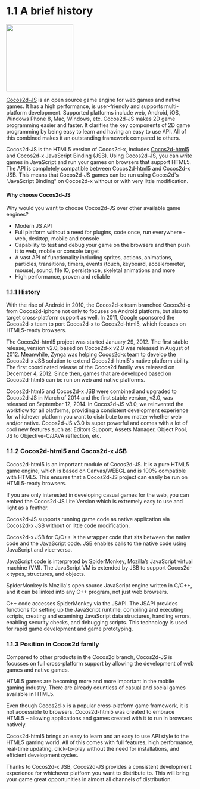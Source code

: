 # 1.1 A brief history

<img src="http://www.cocos2d-x.org/attachments/download/1508" height=180> 

[Cocos2d-JS](https://github.com/cocos2d/cocos2d-js) is an open source game engine for web games and native games. It has a high performance, is user-friendly and supports multi-platform development. Supported platforms include web, Android, iOS, Windows Phone 8, Mac, Windows, etc. Cocos2d-JS makes 2D game programming easier and faster. It clarifies the key components of 2D game programming by being easy to learn and having an easy to use API. All of this combined makes it an outstanding framework compared to others.

Cocos2d-JS is the HTML5 version of Cocos2d-x, includes [Cocos2d-html5](https://github.com/cocos2d/cocos2d-html5) and Cocos2d-x JavaScript Binding (JSB). Using Cocos2d-JS, you can write games in JavaScript and run your games on browsers that support HTML5. The API is completely compatible between Cocos2d-html5 and Cocos2d-x JSB. This means that Cocos2d-JS games can be run using Cocos2d's "JavaScript Binding" on Cocos2d-x without or with very little modification.

#### Why choose Cocos2d-JS
Why would you want to choose Cocos2d-JS over other available game engines?

* Modern JS API 
* Full platform without a need for plugins, code once, run everywhere - web, desktop, mobile and console
* Capability to test and debug your game on the browsers and then push it to web, mobile or console target
* A vast API of functionality including sprites, actions, animations, particles, transitions, timers, events (touch, keyboard, accelerometer, mouse), sound, file IO, persistence, skeletal animations and more
* High performance, proven and reliable

     
### 1.1.1 History

With the rise of Android in 2010, the Cocos2d-x team branched Cocos2d-x from Cocos2d-iphone not only to focuses on Android platform, but also to target cross-platform support as well. In 2011, Google sponsored the Cocos2d-x team to port Cocos2d-x to Cocos2d-html5, which focuses on HTML5-ready browsers. 

The Cocos2d-html5 project was started January 29, 2012. The first stable release, version v2.0, based on Cocos2d-x v2.0 was released in August of 2012. Meanwhile, Zynga was helping Cocos2d-x team to develop the Cocos2d-x JSB solution to extend Cocos2d-html5's native platform ability. The first coordinated release of the Cocos2d family was released on December 4, 2012. Since then, games that are developed based on Cocos2d-html5 can be run on web and native platforms. 

Cocos2d-html5 and Cocos2d-x JSB were combined and upgraded to Cocos2d-JS in March of 2014 and the first stable version, v3.0, was released on September 12, 2014. In Cocos2d-JS v3.0, we reinvented the workflow for all platforms, providing a consistent development experience for whichever platform you want to distribute to no matter whether web and/or native. Cocos2d-JS v3.0 is super powerful and comes with a lot of cool new features such as: Editors Support, Assets Manager, Object Pool, JS to Objective-C/JAVA reflection, etc.

### 1.1.2 Cocos2d-html5 and Cocos2d-x JSB

Cocos2d-html5 is an important module of Cocos2d-JS. It is a pure HTML5 game engine, which is based on Canvas/WEBGL and is 100% compatible with HTML5. This ensures that a Cocos2d-JS project can easily be run on HTML5-ready browsers.

If you are only interested in developing casual games for the web, you can embed the Cocos2d-JS Lite Version which is extremely easy to use and light as a feather.

Cocos2d-JS supports running game code as native application via Cocos2d-x JSB without or little code modification.

Cocos2d-x JSB for C/C++ is the wrapper code that sits between the native code and the JavaScript code. JSB enables calls to the native code using JavaScript and vice-versa.

JavaScript code is interpreted by SpiderMonkey, Mozilla’s JavaScript virtual machine (VM). The JavaScript VM is extended by JSB to support Cocos2d-x types, structures, and objects.

SpiderMonkey is Mozilla's open source JavaScript engine written in C/C++, and it can be linked into any C++ program, not just web browsers.


C++ code accesses SpiderMonkey via the JSAPI. The JSAPI provides functions for setting up the JavaScript runtime, compiling and executing scripts, creating and examining JavaScript data structures, handling errors, enabling security checks, and debugging scripts. This technology is used for rapid game development and game prototyping.



### 1.1.3 Position in Cocos2d family

Compared to other products in the Cocos2d branch, Cocos2d-JS is focusses on full cross-platform support by allowing the development of web games and native games.

HTML5 games are becoming more and more important in the mobile gaming industry. There are already countless of casual and social games available in HTML5. 

Even though Cocos2d-x is a popular cross-platform game framework, it is not accessible to browsers. Cocos2d-html5 was created to embrace HTML5 – allowing applications and games created with it to run in browsers natively. 

Cocos2d-html5 brings an easy to learn and an easy to use API style to the HTML5 gaming world. All of this comes with full features, high performance, real-time updating, click-to-play without the need for installations, and efficient development cycles.

Thanks to Cocos2d-x JSB, Cocos2d-JS provides a consistent development experience for whichever platform you want to distribute to. This will bring your game great opportunities in almost all channels of distribution. 

 						
